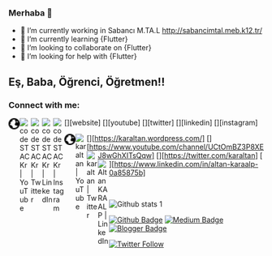 ### Merhaba 👋

<!-- **karaltan/karaltan** is a ✨ _special_ ✨ repository because its `README.md` (this file) appears on your GitHub profile. -->


- 🔭 I’m currently working in Sabancı M.TA.L http://sabancimtal.meb.k12.tr/
- 🌱 I’m currently learning {Flutter}
- 👯 I’m looking to collaborate on {Flutter}
- 🤔 I’m looking for help with {Flutter}

## Eş, Baba, Öğrenci, Öğretmen!!

### Connect with me:
[<img align="left" alt="karaltan.wordpress.com" width="22px" src="https://raw.githubusercontent.com/iconic/open-iconic/master/svg/globe.svg" />][website]
[<img align="left" alt="codeSTACKr | YouTube" width="22px" src="https://cdn.jsdelivr.net/npm/simple-icons@v3/icons/youtube.svg" />][youtube]
[<img align="left" alt="codeSTACKr | Twitter" width="22px" src="https://cdn.jsdelivr.net/npm/simple-icons@v3/icons/twitter.svg" />][twitter]
[<img align="left" alt="codeSTACKr | LinkedIn" width="22px" src="https://cdn.jsdelivr.net/npm/simple-icons@v3/icons/linkedin.svg" />][linkedin]
[<img align="left" alt="codeSTACKr | Instagram" width="22px" src="https://cdn.jsdelivr.net/npm/simple-icons@v3/icons/instagram.svg" />][instagram]

[<img align="left" alt="karaltan.wordpress.com" width="22px" src="https://raw.githubusercontent.com/iconic/open-iconic/master/svg/globe.svg" />][https://karaltan.wordpress.com/]
[<img align="left" alt="karaltan | YouTube" width="22px" src="https://cdn.jsdelivr.net/npm/simple-icons@v3/icons/youtube.svg" />][https://www.youtube.com/channel/UCtOmBZ3P8XEJ8wGhXITsQqw]
[<img align="left" alt="karaltan | Twitter" width="22px" src="https://cdn.jsdelivr.net/npm/simple-icons@v3/icons/twitter.svg" />][https://twitter.com/karaltan]
[<img align="left" alt="Altan KARAALP | LinkedIn" width="22px" src="https://cdn.jsdelivr.net/npm/simple-icons@v3/icons/linkedin.svg" />][https://www.linkedin.com/in/altan-karaalp-0a85875b]

<br />

![Github stats 1](https://github-readme-stats.vercel.app/api?username=karaltan&show_icons=true&theme=gradient) 


[![Github Badge](https://img.shields.io/badge/-Github-000?style=quare&labelColor=000&logo=Github&logoColor=white&link=link)](https://github.com/karaltan/) 
[![Medium Badge](https://img.shields.io/badge/-Medium-757575?style=flat-square&labelColor=757575&logo=Medium&logoColor=white&link=link)](https://medium.com/@karaltan) 
[![Blogger Badge](https://img.shields.io/badge/-Blogger-FF9800?style=flat-square&labelColor=FF9800&logo=Blogger&logoColor=white&link=link)](https://karaltan.wordpress.com/)

[![Twitter Follow](https://img.shields.io/twitter/follow/karaltan?color=1DA1F2&logo=twitter&style=for-the-badge)](https://twitter.com/intent/follow?original_referer=https%3A%2F%2Fgithub.com%karaltan&screen_name=karaltan)
